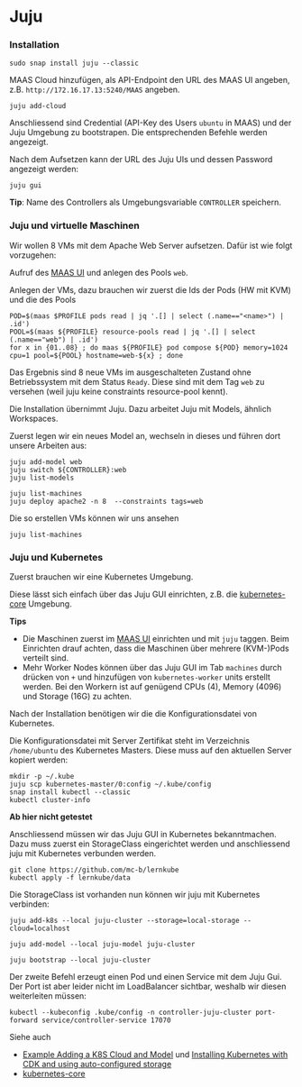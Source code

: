 Juju
====

### Installation

    sudo snap install juju --classic

MAAS Cloud hinzufügen, als API-Endpoint den URL des MAAS UI angeben, z.B. `http://172.16.17.13:5240/MAAS` angeben.
    
    juju add-cloud
    
Anschliessend sind Credential (API-Key des Users `ubuntu` in MAAS) und der Juju Umgebung zu bootstrapen. Die entsprechenden Befehle werden angezeigt.

Nach dem Aufsetzen kann der URL des Juju UIs und dessen Password angezeigt werden:

    juju gui
    
**Tip**: Name des Controllers als Umgebungsvariable `CONTROLLER` speichern.    
    
### Juju und virtuelle Maschinen

Wir wollen 8 VMs mit dem Apache Web Server aufsetzen. Dafür ist wie folgt vorzugehen:

Aufruf des [MAAS UI](http://localhost:5240/MAAS) und anlegen des Pools `web`.

Anlegen der VMs, dazu brauchen wir zuerst die Ids der Pods (HW mit KVM) und die des Pools

    POD=$(maas $PROFILE pods read | jq '.[] | select (.name=="<name>") | .id')
    POOL=$(maas ${PROFILE} resource-pools read | jq '.[] | select (.name=="web") | .id')
    for x in {01..08} ; do maas ${PROFILE} pod compose ${POD} memory=1024 cpu=1 pool=${POOL} hostname=web-${x} ; done       
 
Das Ergebnis sind 8 neue VMs im ausgeschalteten Zustand ohne Betriebssystem mit dem Status `Ready`. Diese sind mit dem Tag `web` zu versehen (weil juju keine constraints resource-pool kennt).
 
Die Installation übernimmt Juju. Dazu arbeitet Juju mit Models, ähnlich Workspaces.  

Zuerst legen wir ein neues Model an, wechseln in dieses und führen dort unsere Arbeiten aus:

    juju add-model web
    juju switch ${CONTROLLER}:web
    juju list-models
    
    juju list-machines
    juju deploy apache2 -n 8  --constraints tags=web    
    
Die so erstellen VMs können wir uns ansehen

    juju list-machines
        
  
### Juju und Kubernetes

Zuerst brauchen wir eine Kubernetes Umgebung.

Diese lässt sich einfach über das Juju GUI einrichten, z.B. die [kubernetes-core](https://jaas.ai/kubernetes-core) Umgebung.

**Tips**
* Die Maschinen zuerst im [MAAS UI](http://localhost:5240/MAAS) einrichten und mit `juju` taggen. Beim Einrichten drauf achten, dass die Maschinen über mehrere (KVM-)Pods verteilt sind.
* Mehr Worker Nodes können über das Juju GUI im Tab `machines` durch drücken von `+` und hinzufügen von `kubernetes-worker` units erstellt werden. Bei den Workern ist auf genügend CPUs (4), Memory (4096) und Storage (16G) zu achten.

Nach der Installation benötigen wir die die Konfigurationsdatei von Kubernetes.

Die Konfigurationsdatei mit Server Zertifikat steht im Verzeichnis `/home/ubuntu` des Kubernetes Masters. Diese muss auf den aktuellen Server kopiert werden:

    mkdir -p ~/.kube
    juju scp kubernetes-master/0:config ~/.kube/config
    snap install kubectl --classic
    kubectl cluster-info

**Ab hier nicht getestet**

Anschliessend müssen wir das Juju GUI in Kubernetes bekanntmachen. Dazu muss zuerst ein StorageClass eingerichtet werden und anschliessend juju mit Kubernetes verbunden werden.

    git clone https://github.com/mc-b/lernkube
    kubectl apply -f lernkube/data
    
Die StorageClass ist vorhanden nun können wir juju mit Kubernetes verbinden:
    
    juju add-k8s --local juju-cluster --storage=local-storage --cloud=localhost
    
    juju add-model --local juju-model juju-cluster
    
    juju bootstrap --local juju-cluster
    
Der zweite Befehl erzeugt einen Pod und einen Service mit dem Juju Gui. Der Port ist aber leider nicht im LoadBalancer sichtbar, weshalb wir diesen weiterleiten müssen:

    kubectl --kubeconfig .kube/config -n controller-juju-cluster port-forward service/controller-service 17070
          
Siehe auch 
* [Example Adding a K8S Cloud and Model](https://discourse.jujucharms.com/t/tutorial-2-6-2-example-adding-a-k8s-cloud-and-model/1484) und [Installing Kubernetes with CDK and using auto-configured storage](https://jaas.ai/docs/k8s-cdk-autostorage-tutorial)
* [kubernetes-core](https://jaas.ai/kubernetes-core)
